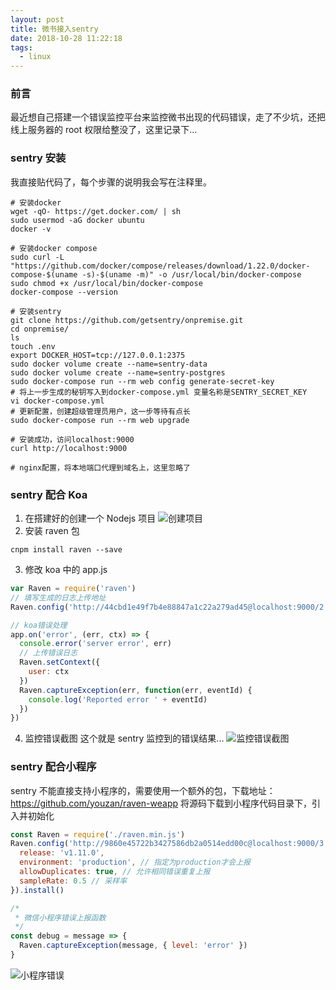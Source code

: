 ```yaml
---
layout: post
title: 微书接入sentry
date: 2018-10-28 11:22:18
tags:
  - linux
---
```


### 前言

最近想自己搭建一个错误监控平台来监控微书出现的代码错误，走了不少坑，还把线上服务器的 root 权限给整没了，这里记录下...

### sentry 安装

我直接贴代码了，每个步骤的说明我会写在注释里。

```shell
# 安装docker
wget -qO- https://get.docker.com/ | sh
sudo usermod -aG docker ubuntu
docker -v

# 安装docker compose
sudo curl -L "https://github.com/docker/compose/releases/download/1.22.0/docker-compose-$(uname -s)-$(uname -m)" -o /usr/local/bin/docker-compose
sudo chmod +x /usr/local/bin/docker-compose
docker-compose --version

# 安装sentry
git clone https://github.com/getsentry/onpremise.git
cd onpremise/
ls
touch .env
export DOCKER_HOST=tcp://127.0.0.1:2375
sudo docker volume create --name=sentry-data
sudo docker volume create --name=sentry-postgres
sudo docker-compose run --rm web config generate-secret-key
# 将上一步生成的秘钥写入到docker-compose.yml 变量名称是SENTRY_SECRET_KEY
vi docker-compose.yml
# 更新配置，创建超级管理员用户，这一步等待有点长
sudo docker-compose run --rm web upgrade

# 安装成功，访问localhost:9000
curl http://localhost:9000

# nginx配置，将本地端口代理到域名上，这里忽略了
```

### sentry 配合 Koa

1. 在搭建好的创建一个 Nodejs 项目
   ![创建项目](https://fs.andylistudio.com/1540698040385.png)
2. 安装 raven 包

```
cnpm install raven --save
```

3. 修改 koa 中的 app.js

```javascript
var Raven = require('raven')
// 填写生成的日志上传地址
Raven.config('http://44cbd1e49f7b4e88847a1c22a279ad45@localhost:9000/2').install()

// koa错误处理
app.on('error', (err, ctx) => {
  console.error('server error', err)
  // 上传错误日志
  Raven.setContext({
    user: ctx
  })
  Raven.captureException(err, function(err, eventId) {
    console.log('Reported error ' + eventId)
  })
})
```

4.  监控错误截图
    这个就是 sentry 监控到的错误结果...
    ![监控错误截图](https://fs.andylistudio.com/1540698396271.png)

### sentry 配合小程序

sentry 不能直接支持小程序的，需要使用一个额外的包，下载地址：https://github.com/youzan/raven-weapp
将源码下载到小程序代码目录下，引入并初始化

```javascript
const Raven = require('./raven.min.js')
Raven.config('http://9860e45722b3427586db2a0514edd00c@localhost:9000/3', {
  release: 'v1.11.0',
  environment: 'production', // 指定为production才会上报
  allowDuplicates: true, // 允许相同错误重复上报
  sampleRate: 0.5 // 采样率
}).install()

/*
 * 微信小程序错误上报函数
 */
const debug = message => {
  Raven.captureException(message, { level: 'error' })
}
```

![小程序错误](https://fs.andylistudio.com/1540699864079.png)
